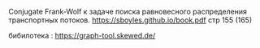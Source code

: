 Conjugate Frank-Wolf к задаче поиска равновесного распределения транспортных потоков.  https://sboyles.github.io/book.pdf стр 155 (165)

бибилотека : https://graph-tool.skewed.de/
